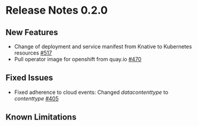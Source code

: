 # Release Notes 0.2.0

## New Features
- Change of deployment and service manifest from Knative to Kubernetes resources [#517](https://github.com/keptn/keptn/issues/517)
- Pull operator image for openshift from quay.io [#470](https://github.com/keptn/keptn/issues/470)

## Fixed Issues
- Fixed adherence to cloud events: Changed _datacontenttype_ to _contenttype_ [#405](https://github.com/keptn/keptn/issues/405)

## Known Limitations
